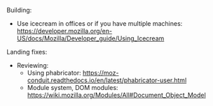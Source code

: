Building:
- Use icecream in offices or if you have multiple machines:
  https://developer.mozilla.org/en-US/docs/Mozilla/Developer_guide/Using_Icecream

Landing fixes:
- Reviewing:
  - Using phabricator: https://moz-conduit.readthedocs.io/en/latest/phabricator-user.html
  - Module system, DOM modules:
    https://wiki.mozilla.org/Modules/All#Document_Object_Model
